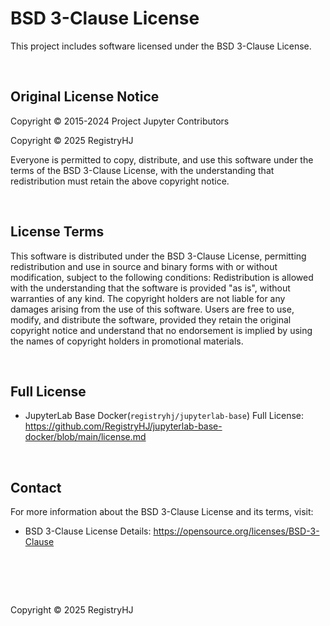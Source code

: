 # BSD 3-Clause License

This project includes software licensed under the BSD 3-Clause License.

<br />

## Original License Notice

Copyright © 2015-2024 Project Jupyter Contributors

Copyright © 2025 RegistryHJ

Everyone is permitted to copy, distribute, and use this software under the terms of the BSD 3-Clause License, with the understanding that redistribution must retain the above copyright notice.

<br />

## License Terms

This software is distributed under the BSD 3-Clause License, permitting redistribution and use in source and binary forms with or without modification, subject to the following conditions:
Redistribution is allowed with the understanding that the software is provided "as is", without warranties of any kind. The copyright holders are not liable for any damages arising from the use of this software.
Users are free to use, modify, and distribute the software, provided they retain the original copyright notice and understand that no endorsement is implied by using the names of copyright holders in promotional materials.

<br />

## Full License

- JupyterLab Base Docker(`registryhj/jupyterlab-base`) Full License: https://github.com/RegistryHJ/jupyterlab-base-docker/blob/main/license.md

<br />

## Contact

For more information about the BSD 3-Clause License and its terms, visit:

- BSD 3-Clause License Details: https://opensource.org/licenses/BSD-3-Clause

# <br />

Copyright © 2025 RegistryHJ
